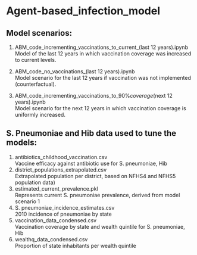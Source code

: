 # Agent-based_infection_model

## Model scenarios:

1. ABM_code_incrementing_vaccinations_to_current_(last 12 years).ipynb <br>
Model of the last 12 years in which vaccination coverage was increased to current levels.

2. ABM_code_no_vaccinations_(last 12 years).ipynb <br>
Model scenario for the last 12 years if vaccination was not implemented (counterfactual).

3. ABM_code_incrementing_vaccinations_to_90%_coverage_(next 12 years).ipynb <br>
Model scenario for the next 12 years in which vaccination coverage is uniformly increased.


## S. Pneumoniae and Hib data used to tune the models:

1. antibiotics_childhood_vaccination.csv <br>
Vaccine efficacy against antibiotic use for S. pneumoniae, Hib
2. district_populations_extrapolated.csv <br>
Extrapolated population per district, based on NFHS4 and NFHS5 population data)
3. estimated_current_prevalence.pkl<br>
Represents current S. pneumoniae prevalence, derived from model scenario 1
4. S. pneumoniae_incidence_estimates.csv<br>
2010 incidence of pneumoniae by state
5. vaccination_data_condensed.csv<br>
Vaccination coverage by state and wealth quintile for S. pneumoniae, Hib
6. wealthq_data_condensed.csv<br>
Proportion of state inhabitants per wealth quintile

